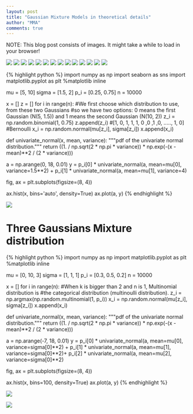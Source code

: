 ```yaml
---
layout: post
title: "Gaussian Mixture Models in theoretical details"
author: "MMA"
comments: true
---
```


NOTE: This blog post consists of images. It might take a while to load in your browser!


![](https://github.com/mmuratarat/mmuratarat.github.io/blob/master/_posts/images/DOC111319-11132019141108-01.png?raw=true)
![](https://github.com/mmuratarat/mmuratarat.github.io/blob/master/_posts/images/DOC111319-11132019141108-02.png?raw=true)
![](https://github.com/mmuratarat/mmuratarat.github.io/blob/master/_posts/images/DOC111319-11132019141108-03.png?raw=true)
![](https://github.com/mmuratarat/mmuratarat.github.io/blob/master/_posts/images/DOC111319-11132019141108-04.png?raw=true)
![](https://github.com/mmuratarat/mmuratarat.github.io/blob/master/_posts/images/DOC111319-11132019141108-05.png?raw=true)
![](https://github.com/mmuratarat/mmuratarat.github.io/blob/master/_posts/images/DOC111319-11132019141108-06.png?raw=true)
![](https://github.com/mmuratarat/mmuratarat.github.io/blob/master/_posts/images/DOC111319-11132019141108-07.png?raw=true)
![](https://github.com/mmuratarat/mmuratarat.github.io/blob/master/_posts/images/DOC111319-11132019141108-08.png?raw=true)
![](https://github.com/mmuratarat/mmuratarat.github.io/blob/master/_posts/images/DOC111319-11132019141108-09.png?raw=true)
![](https://github.com/mmuratarat/mmuratarat.github.io/blob/master/_posts/images/DOC111319-11132019141108-10.png?raw=true)
![](https://github.com/mmuratarat/mmuratarat.github.io/blob/master/_posts/images/DOC111319-11132019141108-11.png?raw=true)
![](https://github.com/mmuratarat/mmuratarat.github.io/blob/master/_posts/images/DOC111319-11132019141108-12.png?raw=true)
![](https://github.com/mmuratarat/mmuratarat.github.io/blob/master/_posts/images/DOC111319-11132019141108-13.png?raw=true)
![](https://github.com/mmuratarat/mmuratarat.github.io/blob/master/_posts/images/DOC111319-11132019141108-14.png?raw=true)

{% highlight python %}
import numpy as np
import seaborn as sns
import matplotlib.pyplot as plt
%matplotlib inline

mu = [5, 10]
sigma = [1.5, 2]
p_i = [0.25, 0.75]
n = 10000

x = []
z = []
for i in range(n):
    #We first choose which distribution to use, from these two Gaussians 
    #so we have two options: 0 means the first Gaussian (N(5, 1.5)) and 1 means the second Gaussian (N(10, 2))
    z_i = np.random.binomial(1, 0.75)
    z.append(z_i)
    #[1, 0, 1, 1, 1, 0 ,0 ,1 ,0, ....., 1, 0] #Bernoulli
    x_i = np.random.normal(mu[z_i], sigma[z_i])
    x.append(x_i)
    
def univariate_normal(x, mean, variance):
    """pdf of the univariate normal distribution."""
    return ((1. / np.sqrt(2 * np.pi * variance)) * 
            np.exp(-(x - mean)**2 / (2 * variance)))

a = np.arange(0, 18, 0.01)
y = p_i[0] * univariate_normal(a, mean=mu[0], variance=1.5**2) + p_i[1] * univariate_normal(a, mean=mu[1], variance=4)

fig, ax = plt.subplots(figsize=(8, 4))

ax.hist(x, bins='auto', density=True)
ax.plot(a, y)
{% endhighlight %}

![](https://github.com/mmuratarat/mmuratarat.github.io/blob/master/_posts/images/two_gaussians.png?raw=true)

# Three Gaussians Mixture distribution

{% highlight python %}
import numpy as np
import matplotlib.pyplot as plt
%matplotlib inline

mu = [0, 10, 3]
sigma = [1, 1, 1]
p_i = [0.3, 0.5, 0.2]
n = 10000

x = []
for i in range(n):
    #When k is bigger than 2 and n is 1, Multinomial distribution is 
    #the categorical distribution (multinoulli distribution).
    z_i = np.argmax(np.random.multinomial(1, p_i))
    x_i = np.random.normal(mu[z_i], sigma[z_i])
    x.append(x_i)
    
def univariate_normal(x, mean, variance):
    """pdf of the univariate normal distribution."""
    return ((1. / np.sqrt(2 * np.pi * variance)) * 
            np.exp(-(x - mean)**2 / (2 * variance)))

a = np.arange(-7, 18, 0.01)
y = p_i[0] * univariate_normal(a, mean=mu[0], variance=sigma[0]**2) + p_i[1] * univariate_normal(a, mean=mu[1], variance=sigma[0]**2)+ p_i[2] * univariate_normal(a, mean=mu[2], variance=sigma[0]**2)

fig, ax = plt.subplots(figsize=(8, 4))

ax.hist(x, bins=100, density=True)
ax.plot(a, y)
{% endhighlight %}

![](https://github.com/mmuratarat/mmuratarat.github.io/blob/master/_posts/images/three_gaussians.png?raw=true)

![](https://github.com/mmuratarat/mmuratarat.github.io/blob/master/_posts/images/DOC111319-11132019141108-15.png?raw=true)
